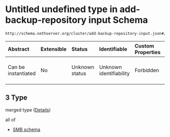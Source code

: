 # Untitled undefined type in add-backup-repository input Schema

```txt
http://schema.nethserver.org/cluster/add-backup-repository-input.json#/anyOf/3
```



| Abstract            | Extensible | Status         | Identifiable            | Custom Properties | Additional Properties | Access Restrictions | Defined In                                                                                            |
| :------------------ | :--------- | :------------- | :---------------------- | :---------------- | :-------------------- | :------------------ | :---------------------------------------------------------------------------------------------------- |
| Can be instantiated | No         | Unknown status | Unknown identifiability | Forbidden         | Allowed               | none                | [add-backup-repository-input.json\*](cluster/add-backup-repository-input.json "open original schema") |

## 3 Type

merged type ([Details](add-backup-repository-input-anyof-3.md))

all of

*   [SMB schema](add-backup-repository-input-anyof-3-allof-smb-schema.md "check type definition")
